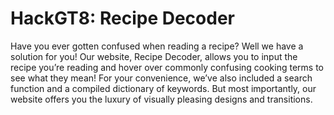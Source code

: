 # HackGT8: Recipe Decoder

Have you ever gotten confused when reading a recipe? Well we have a solution for you! Our website, Recipe Decoder, allows you to input the recipe you’re reading and hover over commonly confusing cooking terms to see what they mean! For your convenience, we’ve also included a search function and a compiled dictionary of keywords. But most importantly, our website offers you the luxury of visually pleasing designs and transitions. 

